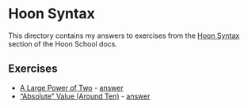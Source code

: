 # Hoon Syntax

This directory contains my answers to exercises from the [Hoon Syntax](https://docs.urbit.org/build-on-urbit/hoon-school/B-syntax) section of the Hoon School docs.

## Exercises

* [A Large Power of Two](https://docs.urbit.org/build-on-urbit/hoon-school/B-syntax#exercise-a-large-power-of-two) - [answer](./exercises/a-large-power-of-two.hoon)
* [“Absolute” Value (Around Ten)](https://docs.urbit.org/build-on-urbit/hoon-school/B-syntax#exercise-%E2%80%9Cabsolute%E2%80%9D-value-(around-ten)) - [answer](./exercises/absolute-value-around-ten.hoon)
